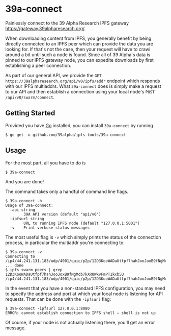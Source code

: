 # 39a-connect

Painlessly connect to the 39 Alpha Research IPFS gateway <https://gateway.39alpharesearch.org/>.

When downloading content from IPFS, you generally benefit by being directly connected to an IPFS
peer which can provide the data you are looking for. If that's not the case, then your request will
have to crawl around a bit until such a node is found. Since all of 39 Alpha's data is pinned to our
IPFS gateway node, you can expedite downloads by first establishing a peer connection.

As part of our general API, we provide the `GET https://39alpharesearch.org/api/v0/ipfs/addr`
endpoint which responds with our IPFS multiaddrs. What `39a-connect` does is simply make a request
to our API and then establish a connection using your local node's `POST /api/v0/swarm/connect`.

## Getting Started

Provided you have [Go](https://golang.org) installed, you can install `39a-connect` by running

```shell
$ go get -u github.com/39alpha/ipfs-tools/39a-connect
```

##  Usage

For the most part, all you have to do is
```shell
$ 39a-connect
```
And you are done!

The command takes only a handful of command line flags.

```shell
$ 39a-connect -h
Usage of 39a-connect:
  -api string
    	39A API version (default "api/v0")
  -ipfsurl string
    	URL to running IPFS node (default "127.0.0.1:5001")
  -v	Print verbose status messages
```

The most useful flag is `-v` which simply prints the status of the connection process, in particular
the multiaddr you're connecting to:

```shell
$ 39a-connect -v
Connecting to /ip4/44.241.131.183/udp/4001/quic/p2p/12D3KooWADaUtfpf7hahJooJoxB9fNgMcb7kXRUWkvFmPT1kxb5Q ... done
$ ipfs swarm peers | grep 12D3KooWADaUtfpf7hahJooJoxB9fNgMcb7kXRUWkvFmPT1kxb5Q
/ip4/44.241.131.183/udp/4001/quic/p2p/12D3KooWADaUtfpf7hahJooJoxB9fNgMcb7kXRUWkvFmPT1kxb5Q
```

In the event that you have a non-standard IPFS configuration, you may need to specify the address
and port at which your local node is listening for API requests. That can be done with the
`-ipfsurl` flag:

```shell
$ 39a-connect -ipfsurl 127.0.0.1:8080
ERROR: cannot establish connection to IPFS shell — shell is not up
```

Of course, if your node is not actually listening there, you'll get an error message.
